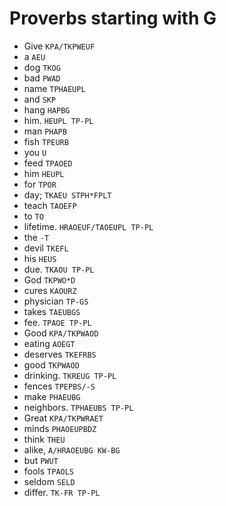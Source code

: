 # Proverbs starting with G

* Give `KPA/TKPWEUF`
* a `AEU`
* dog `TKOG`
* bad `PWAD`
* name `TPHAEUPL`
* and `SKP`
* hang `HAPBG`
* him. `HEUPL TP-PL`
* man `PHAPB`
* fish `TPEURB`
* you `U`
* feed `TPAOED`
* him `HEUPL`
* for `TPOR`
* day; `TKAEU STPH*FPLT`
* teach `TAOEFP`
* to `TO`
* lifetime. `HRAOEUF/TAOEUPL TP-PL`
* the `-T`
* devil `TKEFL`
* his `HEUS`
* due. `TKAOU TP-PL`
* God `TKPWO*D`
* cures `KAOURZ`
* physician `TP-GS`
* takes `TAEUBGS`
* fee. `TPAOE TP-PL`
* Good `KPA/TKPWAOD`
* eating `AOEGT`
* deserves `TKEFRBS`
* good `TKPWAOD`
* drinking. `TKREUG TP-PL`
* fences `TPEPBS/-S`
* make `PHAEUBG`
* neighbors. `TPHAEUBS TP-PL`
* Great `KPA/TKPWRAET`
* minds `PHAOEUPBDZ`
* think `THEU`
* alike, `A/HRAOEUBG KW-BG`
* but `PWUT`
* fools `TPAOLS`
* seldom `SELD`
* differ. `TK-FR TP-PL`
